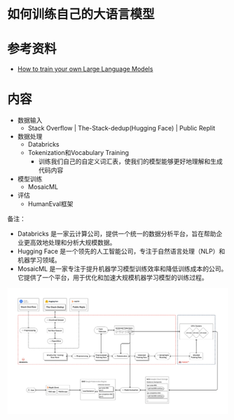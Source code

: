 # 如何训练自己的大语言模型

# 参考资料

* [How to train your own Large Language Models](https://blog.replit.com/llm-training)

# 内容

* 数据输入
    * Stack Overflow | The-Stack-dedup(Hugging Face) | Public Replit
* 数据处理
    * Databricks
    * Tokenization和Vocabulary Training
        * 训练我们自己的自定义词汇表，使我们的模型能够更好地理解和生成代码内容
* 模型训练
    * MosaicML
* 评估
    * HumanEval框架
        
备注：
* Databricks 是一家云计算公司，提供一个统一的数据分析平台，旨在帮助企业更高效地处理和分析大规模数据。
* Hugging Face 是一个领先的人工智能公司，专注于自然语言处理（NLP）和机器学习领域。
* MosaicML 是一家专注于提升机器学习模型训练效率和降低训练成本的公司。它提供了一个平台，用于优化和加速大规模机器学习模型的训练过程。

![](./images/train_own_models/train_llm.png)